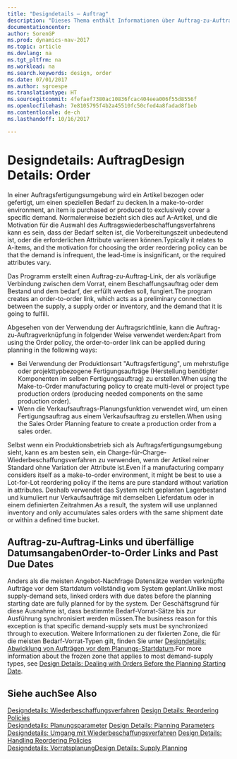 ```yaml
---
title: "Designdetails – Auftrag"
description: "Dieses Thema enthält Informationen über Auftrag-zu-Auftrag-Links in einer Auftragsfertigungsumgebung."
documentationcenter: 
author: SorenGP
ms.prod: dynamics-nav-2017
ms.topic: article
ms.devlang: na
ms.tgt_pltfrm: na
ms.workload: na
ms.search.keywords: design, order
ms.date: 07/01/2017
ms.author: sgroespe
ms.translationtype: HT
ms.sourcegitcommit: 4fefaef7380ac10836fcac404eea006f55d8556f
ms.openlocfilehash: 7e8105795f4b2a45510fc50cfed4a8fadad8f1eb
ms.contentlocale: de-ch
ms.lasthandoff: 10/16/2017

---
```

# <a name="design-details-order"></a><span data-ttu-id="3f7c7-103">Designdetails: Auftrag</span><span class="sxs-lookup"><span data-stu-id="3f7c7-103">Design Details: Order</span></span>
<span data-ttu-id="3f7c7-104">In einer Auftragsfertigungsumgebung wird ein Artikel bezogen oder gefertigt, um einen speziellen Bedarf zu decken.</span><span class="sxs-lookup"><span data-stu-id="3f7c7-104">In a make-to-order environment, an item is purchased or produced to exclusively cover a specific demand.</span></span> <span data-ttu-id="3f7c7-105">Normalerweise bezieht sich dies auf A-Artikel, und die Motivation für die Auswahl des Auftragswiederbeschaffungsverfahrens kann es sein, dass der Bedarf selten ist, die Vorbereitungszeit unbedeutend ist, oder die erforderlichen Attribute variieren können.</span><span class="sxs-lookup"><span data-stu-id="3f7c7-105">Typically it relates to A-items, and the motivation for choosing the order reordering policy can be that the demand is infrequent, the lead-time is insignificant, or the required attributes vary.</span></span>  
  
<span data-ttu-id="3f7c7-106">Das Programm erstellt einen Auftrag-zu-Auftrag-Link, der als vorläufige Verbindung zwischen dem Vorrat, einem Beschaffungsauftrag oder dem Bestand und dem bedarf, der erfüllt werden soll, fungiert.</span><span class="sxs-lookup"><span data-stu-id="3f7c7-106">The program creates an order-to-order link, which acts as a preliminary connection between the supply, a supply order or inventory, and the demand that it is going to fulfill.</span></span>  
  
<span data-ttu-id="3f7c7-107">Abgesehen von der Verwendung der Auftragsrichtlinie, kann die Auftrag-zu-Auftragverknüpfung in folgender Weise verwendet werden:</span><span class="sxs-lookup"><span data-stu-id="3f7c7-107">Apart from using the Order policy, the order-to-order link can be applied during planning in the following ways:</span></span>  
  
* <span data-ttu-id="3f7c7-108">Bei Verwendung der Produktionsart "Auftragsfertigung", um mehrstufige oder projekttypbezogene Fertigungsaufträge (Herstellung benötigter Komponenten im selben Fertigungsauftrag) zu erstellen.</span><span class="sxs-lookup"><span data-stu-id="3f7c7-108">When using the Make-to-Order manufacturing policy to create multi-level or project type production orders (producing needed components on the same production order).</span></span>  
* <span data-ttu-id="3f7c7-109">Wenn die Verkaufsauftrags-Planungsfunktion verwendet wird, um einen Fertigungsauftrag aus einem Verkaufsauftrag zu erstellen.</span><span class="sxs-lookup"><span data-stu-id="3f7c7-109">When using the Sales Order Planning feature to create a production order from a sales order.</span></span>  
  
<span data-ttu-id="3f7c7-110">Selbst wenn ein Produktionsbetrieb sich als Auftragsfertigungsumgebung sieht, kann es am besten sein, ein Charge-für-Charge-Wiederbeschaffungsverfahren zu verwenden, wenn der Artikel reiner Standard ohne Variation der Attribute ist.</span><span class="sxs-lookup"><span data-stu-id="3f7c7-110">Even if a manufacturing company considers itself as a make-to-order environment, it might be best to use a Lot-for-Lot reordering policy if the items are pure standard without variation in attributes.</span></span> <span data-ttu-id="3f7c7-111">Deshalb verwendet das System nicht geplanten Lagerbestand und kumuliert nur Verkaufsaufträge mit demselben Lieferdatum oder in einem definierten Zeitrahmen.</span><span class="sxs-lookup"><span data-stu-id="3f7c7-111">As a result, the system will use unplanned inventory and only accumulates sales orders with the same shipment date or within a defined time bucket.</span></span>  
  
## <a name="order-to-order-links-and-past-due-dates"></a><span data-ttu-id="3f7c7-112">Auftrag-zu-Auftrag-Links und überfällige Datumsangaben</span><span class="sxs-lookup"><span data-stu-id="3f7c7-112">Order-to-Order Links and Past Due Dates</span></span>  
<span data-ttu-id="3f7c7-113">Anders als die meisten Angebot-Nachfrage Datensätze werden verknüpfte Aufträge vor dem Startdatum vollständig vom System geplant.</span><span class="sxs-lookup"><span data-stu-id="3f7c7-113">Unlike most supply-demand sets, linked orders with due dates before the planning starting date are fully planned for by the system.</span></span> <span data-ttu-id="3f7c7-114">Der Geschäftsgrund für diese Ausnahme ist, dass bestimmte Bedarf-Vorrat-Sätze bis zur Ausführung synchronisiert werden müssen.</span><span class="sxs-lookup"><span data-stu-id="3f7c7-114">The business reason for this exception is that specific demand-supply sets must be synchronized through to execution.</span></span> <span data-ttu-id="3f7c7-115">Weitere Informationen zu der fixierten Zone, die für die meisten Bedarf-Vorrat-Typen gilt, finden Sie unter [Designdetails: Abwicklung von Aufträgen vor dem Planungs-Startdatum](design-details-dealing-with-orders-before-the-planning-starting-date.md).</span><span class="sxs-lookup"><span data-stu-id="3f7c7-115">For more information about the frozen zone that applies to most demand-supply types, see [Design Details: Dealing with Orders Before the Planning Starting Date](design-details-dealing-with-orders-before-the-planning-starting-date.md).</span></span>  
  
## <a name="see-also"></a><span data-ttu-id="3f7c7-116">Siehe auch</span><span class="sxs-lookup"><span data-stu-id="3f7c7-116">See Also</span></span>  
<span data-ttu-id="3f7c7-117">[Designdetails: Wiederbeschaffungsverfahren](design-details-reordering-policies.md) </span><span class="sxs-lookup"><span data-stu-id="3f7c7-117">[Design Details: Reordering Policies](design-details-reordering-policies.md) </span></span>  
<span data-ttu-id="3f7c7-118">[Designdetails: Planungsparameter](design-details-planning-parameters.md) </span><span class="sxs-lookup"><span data-stu-id="3f7c7-118">[Design Details: Planning Parameters](design-details-planning-parameters.md) </span></span>  
<span data-ttu-id="3f7c7-119">[Designdetails: Umgang mit Wiederbeschaffungsverfahren](design-details-handling-reordering-policies.md) </span><span class="sxs-lookup"><span data-stu-id="3f7c7-119">[Design Details: Handling Reordering Policies](design-details-handling-reordering-policies.md) </span></span>  
[<span data-ttu-id="3f7c7-120">Designdetails: Vorratsplanung</span><span class="sxs-lookup"><span data-stu-id="3f7c7-120">Design Details: Supply Planning</span></span>](design-details-supply-planning.md)
